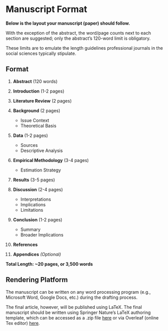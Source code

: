 # Manuscript Format

**Below is the layout your manuscript (paper) should follow.** 

With the exception of the abstract, the word/page counts next to each section are suggested; only the abstract’s 120-word limit is obligatory. 

These limits are to emulate the length guidelines professional journals in the social sciences typically stipulate.

## Format

1. **Abstract** (120 words)

2. **Introduction** (1-2 pages)

3. **Literature Review** (2 pages)

4. **Background** (2 pages)
    - Issue Context
    - Theoretical Basis

5. **Data** (1-2 pages)
    - Sources
    - Descriptive Analysis

6. **Empirical Methodology** (3-4 pages)
    - Estimation Strategy

7. **Results** (3-5 pages)

8. **Discussion** (2-4 pages)
    - Interpretations
    - Implications
    - Limitations

9. **Conclusion** (1-2 pages)
    - Summary
    - Broader Implications

10. **References**

11. **Appendices** *(Optional)*

**Total Length: ~20 pages, or 3,500 words**

## Rendering Platform

The manuscript can be written on any word processing program (e.g., Microsoft Word, Google Docs, etc.) during the drafting process. 

The final article, however, will be published using LaTeX. The final manuscript should be written using Springer Nature’s LaTeX authoring template, which can be accessed as a .zip file [here](https://www.springernature.com/gp/authors/campaigns/latex-author-support) or via Overleaf (online Tex editor) [here](https://www.overleaf.com/latex/templates/springer-nature-latex-template/myxmhdsbzkyd).